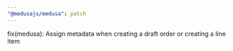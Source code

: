 ```yaml
---
"@medusajs/medusa": patch
---
```


fix(medusa): Assign metadata when creating a draft order or creating a line item
